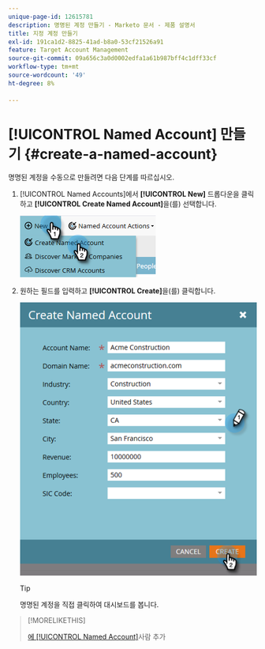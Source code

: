 ```yaml
---
unique-page-id: 12615781
description: 명명된 계정 만들기 - Marketo 문서 - 제품 설명서
title: 지정 계정 만들기
exl-id: 191ca1d2-8825-41ad-b8a0-53cf21526a91
feature: Target Account Management
source-git-commit: 09a656c3a0d0002edfa1a61b987bff4c1dff33cf
workflow-type: tm+mt
source-wordcount: '49'
ht-degree: 8%

---
```


# [!UICONTROL Named Account] 만들기 {#create-a-named-account}

명명된 계정을 수동으로 만들려면 다음 단계를 따르십시오.

1. [!UICONTROL Named Accounts]에서 **[!UICONTROL New]** 드롭다운을 클릭하고 **[!UICONTROL Create Named Account]**&#x200B;을(를) 선택합니다.

   ![](assets/two-1.png)

1. 원하는 필드를 입력하고 **[!UICONTROL Create]**&#x200B;을(를) 클릭합니다.

   ![](assets/three-1.png)

   >[!TIP]
   >
   >명명된 계정을 직접 클릭하여 대시보드를 봅니다.

>[!MORELIKETHIS]
>
>[에 [!UICONTROL Named Account]](/help/marketo/product-docs/target-account-management/target/named-accounts/add-people-to-a-named-account.md)사람 추가
